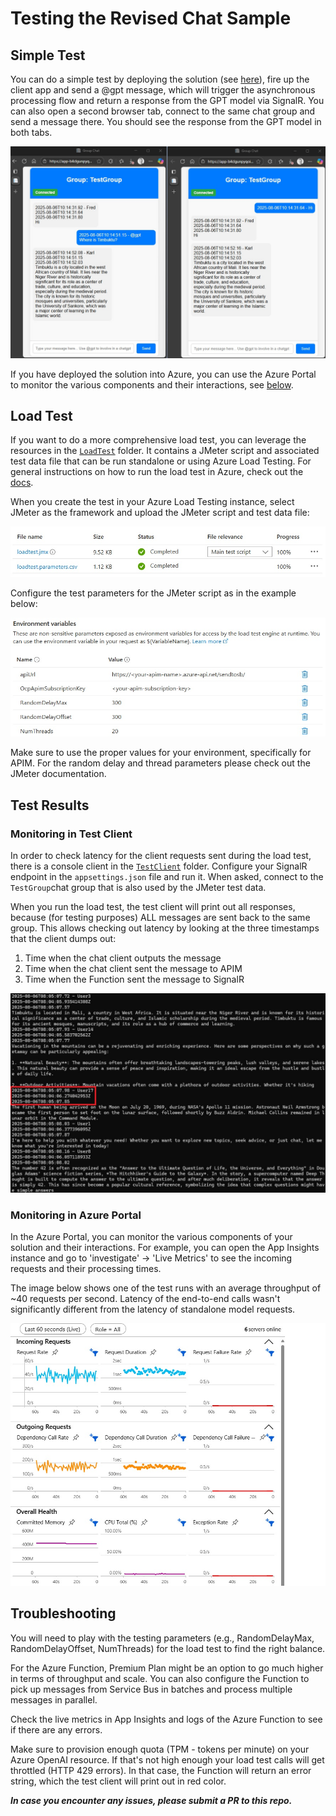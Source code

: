 # Testing the Revised Chat Sample

## Simple Test

You can do a simple test by deploying the solution (see [here](./README.md#getting-started)), fire up the client app and send a @gpt message, which will trigger the asynchronous processing flow and return a response from the GPT model via SignalR. You can also open a second browser tab, connect to the same chat group and send a message there. You should see the response from the GPT model in both tabs.

![Load Test Files](./Doc/chat2.jpg)

If you have deployed the solution into Azure, you can use the Azure Portal to monitor the various components and their interactions, see [below](#monitoring-in-azure-portal).

## Load Test

If you want to do a more comprehensive load test, you can leverage the resources in the [`LoadTest`](./src/LoadTest/) folder. It contains a JMeter script and associated test data file that can be run standalone or using Azure Load Testing. For general instructions on how to run the load test in Azure, check out the [docs](https://learn.microsoft.com/en-us/azure/load-testing/how-to-create-and-run-load-test-with-jmeter-script).

When you create the test in your Azure Load Testing instance, select JMeter as the framework and upload the JMeter script and test data file: 

![Load Test Files](./Doc/loadtest_files.jpg)

Configure the test parameters for the JMeter script as in the example below:

![Load Test Files](./Doc/loadtest_params.jpg)

Make sure to use the proper values for your environment, specifically for APIM. For the random delay and thread parameters please check out the JMeter documentation.

## Test Results
### Monitoring in Test Client
In order to check latency for the client requests sent during the load test, there is a console client in the [`TestClient`](./src/TestClient/) folder. Configure your SignalR endpoint in the `appsettings.json` file and run it. When asked, connect to the `TestGroup`chat group that is also used by the JMeter test data. 

When you run the load test, the test client will print out all responses, because (for testing purposes) ALL messages are sent back to the same group. This allows checking out latency by looking at the three timestamps that the client dumps out:

  1. Time when the chat client outputs the message
  2. Time when the chat client sent the message to APIM
  3. Time when the Function sent the message to SignalR

![Test Client](./Doc/testclient.jpg)

### Monitoring in Azure Portal
In the Azure Portal, you can monitor the various components of your solution and their interactions. For example, you can open the App Insights instance and go to 'investigate' -> 'Live Metrics' to see the incoming requests and their processing times. 

The image below shows one of the test runs with an average throughput of ~40 requests per second. Latency of the end-to-end calls wasn't significantly different from the latency of standalone model requests.

![Live Metrics](./Doc/live_metrics.jpg)

## Troubleshooting
You will need to play with the testing parameters (e.g., RandomDelayMax, RandomDelayOffset, NumThreads) for the load test to find the right balance. 

For the Azure Function, Premium Plan might be an option to go much higher in terms of throughput and scale. You can also configure the Function to pick up messages from Service Bus in batches and process multiple messages in parallel.

Check the live metrics in App Insights and logs of the Azure Function to see if there are any errors.

Make sure to provision enough quota (TPM - tokens per minute) on your Azure OpenAI resource. If that's not high enough your load test calls will get throttled (HTTP 429 errors). In that case, the Function will return an error string, which the test client will print out in red color. 

***In case you encounter any issues, please submit a PR to this repo.***
